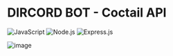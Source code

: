 # DIRCORD BOT - Coctail API

![JavaScript](https://img.shields.io/badge/javascript-%23323330.svg?style=for-the-badge&logo=javascript&logoColor=%23F7DF1E) <img alt="Node.js" src="https://img.shields.io/badge/-Node.js-339933?style=for-the-badge&logo=Node.js&logoColor=white" /> ![Express.js](https://img.shields.io/badge/express.js-%23404d59.svg?style=for-the-badge&logo=express&logoColor=%2361DAFB)


![image](https://user-images.githubusercontent.com/57043892/170372469-55eaa78b-c7c4-44d9-b8e6-dac20d1c56bd.png)
